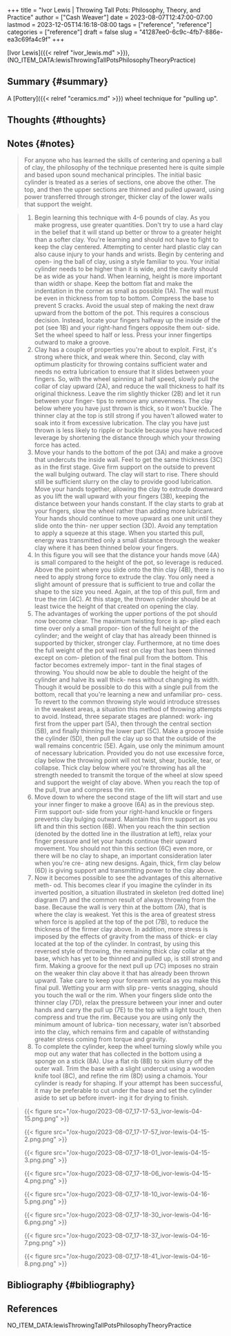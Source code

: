 +++
title = "Ivor Lewis | Throwing Tall Pots: Philosophy, Theory, and Practice"
author = ["Cash Weaver"]
date = 2023-08-07T12:47:00-07:00
lastmod = 2023-12-05T14:16:18-08:00
tags = ["reference", "reference"]
categories = ["reference"]
draft = false
slug = "41287ee0-6c9c-4fb7-886e-ea3c69fa4c9f"
+++

[Ivor Lewis]({{< relref "ivor_lewis.md" >}}), (NO_ITEM_DATA:lewisThrowingTallPotsPhilosophyTheoryPractice)


## Summary {#summary}

A [Pottery]({{< relref "ceramics.md" >}}) wheel technique for "pulling up".


## Thoughts {#thoughts}


## Notes {#notes}

> For anyone who has learned the skills of centering and opening a ball of clay, the philosophy of the technique presented here is quite simple and based upon sound mechanical principles. The initial basic cylinder is treated as a series of sections, one above the other. The top, and then the upper sections are thinned and pulled upward, using power transferred through stronger, thicker clay of the lower walls that support the weight.

<!--quoteend-->

> 1.  Begin learning this technique with 4-6 pounds of clay. As you make progress, use greater quantities. Don't try to use a hard clay in the belief that it will stand up better or throw to a greater height than a softer clay. You're learning and should not have to fight to keep the clay centered. Attempting to center hard plastic clay can also cause injury to your hands and wrists. Begin by centering and open- ing the ball of clay, using a style familiar to you. Your initial cylinder needs to be higher than it is wide, and the cavity should be as wide as your hand. When learning, height is more important than width or shape. Keep the bottom flat and make the indentation in the corner as small as possible (1A). The wall must be even in thickness from top to bottom. Compress the base to prevent S cracks. Avoid the usual step of making the next draw upward from the bottom of the pot. This requires a conscious decision. Instead, locate your fingers halfway up the inside of the pot (see 1B) and your right-hand fingers opposite them out- side. Set the wheel speed to half or less. Press your inner fingertips outward to make a groove.
> 2.  Clay has a couple of properties you're about to exploit. First, it's strong where thick, and weak where thin. Second, clay with optimum plasticity for throwing contains sufficient water and needs no extra lubrication to ensure that it slides between your fingers. So, with the wheel spinning at half speed, slowly pull the collar of clay upward (2A), and reduce the wall thickness to half its original thickness. Leave the rim slightly thicker (2B) and let it run between your finger- tips to remove any unevenness. The clay below where you have just thrown is thick, so it won't buckle. The thinner clay at the top is still strong if you haven't allowed water to soak into it from excessive lubrication. The clay you have just thrown is less likely to ripple or buckle because you have reduced leverage by shortening the distance through which your throwing force has acted.
> 3.  Move your hands to the bottom of the pot (3A) and make a groove that undercuts the inside wall. Feel to get the same thickness (3C) as in the first stage. Give firm support on the outside to prevent the wall bulging outward. The clay will start to rise. There should still be sufficient slurry on the clay to provide good lubrication. Move your hands together, allowing the clay to extrude downward as you lift the wall upward with your fingers (3B), keeping the distance between your hands constant. If the clay starts to grab at your fingers, slow the wheel rather than adding more lubricant. Your hands should continue to move upward as one unit until they slide onto the thin- ner upper section (3D). Avoid any temptation to apply a squeeze at this stage. When you started this pull, energy was transmitted only a small distance through the weaker clay where it has been thinned below your fingers.
> 4.  In this figure you will see that the distance your hands move (4A) is small compared to the height of the pot, so leverage is reduced. Above the point where you slide onto the thin clay (4B), there is no need to apply strong force to extrude the clay. You only need a slight amount of pressure that is sufficient to true and collar the shape to the size you need. Again, at the top of this pull, firm and true the rim (4C). At this stage, the thrown cylinder should be at least twice the height of that created on opening the clay.
> 5.  The advantages of working the upper portions of the pot should now become clear. The maximum twisting force is ap- plied each time over only a small propor- tion of the full height of the cylinder; and the weight of clay that has already been thinned is supported by thicker, stronger clay. Furthermore, at no time does the full weight of the pot wall rest on clay that has been thinned except on com- pletion of the final pull from the bottom. This factor becomes extremely impor- tant in the final stages of throwing. You should now be able to double the height of the cylinder and halve its wall thick- ness without changing its width. Though it would be possible to do this with a single pull from the bottom, recall that you're learning a new and unfamiliar pro- cess. To revert to the common throwing style would introduce stresses in the weakest areas, a situation this method of throwing attempts to avoid. Instead, three separate stages are planned: work- ing first from the upper part (5A), then through the central section (5B), and finally thinning the lower part (5C). Make a groove inside the cylinder (5D), then pull the clay up so that the outside of the wall remains concentric (5E). Again, use only the minimum amount of necessary lubrication. Provided you do not use excessive force, clay below the throwing point will not twist, shear, buckle, tear, or collapse. Thick clay below where you're throwing has all the strength needed to transmit the torque of the wheel at slow speed and support the weight of clay above. When you reach the top of the pull, true and compress the rim.
> 6.  Move down to where the second stage of the lift will start and use your inner finger to make a groove (6A) as in the previous step. Firm support out- side from your right-hand knuckle or fingers prevents clay bulging outward. Maintain this firm support as you lift and thin this section (6B). When you reach the thin section (denoted by the dotted line in the illustration at left), relax your finger pressure and let your hands continue their upward movement. You should not thin this section (6C) even more, or there will be no clay to shape, an important consideration later when you're cre- ating new designs. Again, thick, firm clay below (6D) is giving support and transmitting power to the clay above.
> 7.  Now it becomes possible to see the advantages of this alternative meth- od. This becomes clear if you imagine the cylinder in its inverted position, a situation illustrated in skeleton (red dotted line) diagram (7) and the common result of always throwing from the base. Because the wall is very thin at the bottom (7A), that is where the clay is weakest. Yet this is the area of greatest stress when force is applied at the top of the pot (7B), to reduce the thickness of the firmer clay above. In addition, more stress is imposed by the effects of gravity from the mass of thick- er clay located at the top of the cylinder. In contrast, by using this reversed style of throwing, the remaining thick clay collar at the base, which has yet to be thinned and pulled up, is still strong and firm. Making a groove for the next pull up (7C) imposes no strain on the weaker thin clay above it that has already been thrown upward. Take care to keep your forearm vertical as you make this final pull. Wetting your arm with slip pre- vents snagging, should you touch the wall or the rim. When your fingers slide onto the thinner clay (7D), relax the pressure between your inner and outer hands and carry the pull up (7E) to the top with a light touch, then compress and true the rim. Because you are using only the minimum amount of lubrica- tion necessary, water isn't absorbed into the clay, which remains firm and capable of withstanding greater stress coming from torque and gravity.
> 8.  To complete the cylinder, keep the wheel turning slowly while you mop out any water that has collected in the bottom using a sponge on a stick (8A). Use a flat rib (8B) to skim slurry off the outer wall. Trim the base with a slight undercut using a wooden knife tool (8C), and refine the rim (8D) using a chamois. Your cylinder is ready for shaping. If your attempt has been successful, it may be preferable to cut under the base and set the cylinder aside to set up before invert- ing it for drying to finish.

<!--quoteend-->

> {{< figure src="/ox-hugo/2023-08-07_17-17-53_ivor-lewis-04-15.png.png" >}}
>
> {{< figure src="/ox-hugo/2023-08-07_17-17-57_ivor-lewis-04-15-2.png.png" >}}
>
> {{< figure src="/ox-hugo/2023-08-07_17-18-01_ivor-lewis-04-15-3.png.png" >}}
>
> {{< figure src="/ox-hugo/2023-08-07_17-18-06_ivor-lewis-04-15-4.png.png" >}}
>
> {{< figure src="/ox-hugo/2023-08-07_17-18-10_ivor-lewis-04-16-5.png.png" >}}
>
> {{< figure src="/ox-hugo/2023-08-07_17-18-30_ivor-lewis-04-16-6.png.png" >}}
>
> {{< figure src="/ox-hugo/2023-08-07_17-18-37_ivor-lewis-04-16-7.png.png" >}}
>
> {{< figure src="/ox-hugo/2023-08-07_17-18-41_ivor-lewis-04-16-8.png.png" >}}


## Bibliography {#bibliography}

## References

<style>.csl-entry{text-indent: -1.5em; margin-left: 1.5em;}</style><div class="csl-bib-body">
  <div class="csl-entry">NO_ITEM_DATA:lewisThrowingTallPotsPhilosophyTheoryPractice</div>
</div>
